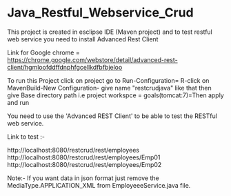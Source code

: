 # Java_Restful_Webservice_Crud

This project is created in esclipse IDE (Maven project) and to test restful web service you need to install Advanced Rest Client

Link for Google chrome = https://chrome.google.com/webstore/detail/advanced-rest-client/hgmloofddffdnphfgcellkdfbfbjeloo


To run this Project click on project go to Run-Configuration= R-click on MavenBuild-New Configuration- give name "restcrudjava" like that then
give Base directory path  i.e project workspce = goals(tomcat:7)=Then apply and run

You need to use the 'Advanced REST Client' to be able to test the RESTful web service.

Link to test :-

http://localhost:8080/restcrud/rest/employees
http://localhost:8080/restcrud/rest/employees/Emp01
http://localhost:8080/restcrud/rest/employees/Emp02


Note:- 
If you want data in json format just remove the MediaType.APPLICATION_XML from EmployeeeService.java file.

